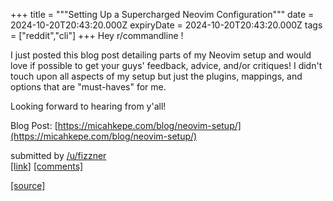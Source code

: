 +++
title = """Setting Up a Supercharged Neovim Configuration"""
date = 2024-10-20T20:43:20.000Z
expiryDate = 2024-10-20T20:43:20.000Z
tags = ["reddit","cli"]
+++
Hey r/commandline !

I just posted this blog post detailing parts of my Neovim setup and would love if possible to get your guys' feedback, advice, and/or critiques! I didn't touch upon all aspects of my setup but just the plugins, mappings, and options that are "must-haves" for me.

Looking forward to hearing from y'all!

Blog Post: [https://micahkepe.com/blog/neovim-setup/](https://micahkepe.com/blog/neovim-setup/)

submitted by [/u/fizzner](https://www.reddit.com/user/fizzner)  
[\[link\]](https://www.reddit.com/r/commandline/comments/1g88kbn/setting_up_a_supercharged_neovim_configuration/) [\[comments\]](https://www.reddit.com/r/commandline/comments/1g88kbn/setting_up_a_supercharged_neovim_configuration/)

[[source]](https://www.reddit.com/r/commandline/comments/1g88kbn/setting_up_a_supercharged_neovim_configuration/)
